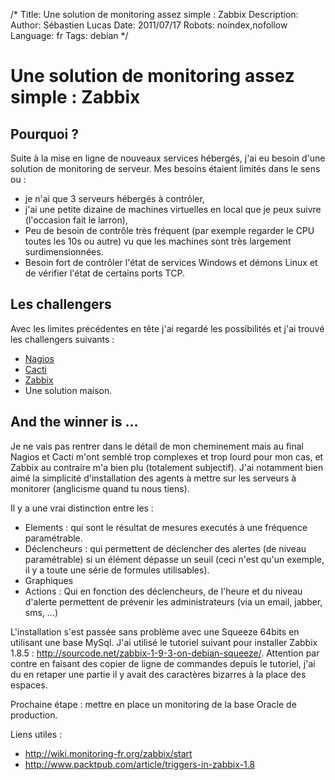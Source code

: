 /*
Title: Une solution de monitoring assez simple : Zabbix
Description: 
Author: Sébastien Lucas
Date: 2011/07/17
Robots: noindex,nofollow
Language: fr
Tags: debian
*/
# Une solution de monitoring assez simple : Zabbix

## Pourquoi ?
Suite à la mise en ligne de nouveaux services hébergés, j'ai eu besoin d'une solution de monitoring de serveur. Mes besoins étaient limités dans le sens ou :
*	je n'ai que 3 serveurs hébergés à contrôler,
*	j'ai une petite dizaine de machines virtuelles en local que je peux suivre (l'occasion fait le larron),
*	Peu de besoin de contrôle très fréquent (par exemple regarder le CPU toutes les 10s ou autre) vu que les machines sont très largement surdimensionnées.
*	Besoin fort de contrôler l'état de services Windows et démons Linux et de vérifier l'état de certains ports TCP.
## Les challengers

Avec les limites précédentes en tête j'ai regardé les possibilités et j'ai trouvé les challengers suivants :
*	[Nagios](http://www.nagios.org/)
*	[Cacti](http://www.cacti.net/)
*	[Zabbix](http://www.zabbix.com/)
*	Une solution maison.
## And the winner is ...

Je ne vais pas rentrer dans le détail de mon cheminement mais au final Nagios et Cacti m'ont semblé trop complexes et trop lourd pour mon cas, et Zabbix au contraire m'a bien plu (totalement subjectif). J'ai notamment bien aimé la simplicité d'installation des agents à mettre sur les serveurs à monitorer (anglicisme quand tu nous tiens).

Il y a une vrai distinction entre les :
*	Elements : qui sont le résultat de mesures executés à une fréquence paramétrable.
*	Déclencheurs : qui permettent de déclencher des alertes (de niveau paramétrable) si un élément dépasse un seuil (ceci n'est qu'un exemple, il y a toute une série de formules utilisables).
*	Graphiques
*	Actions : Qui en fonction des déclencheurs, de l'heure et du niveau d'alerte permettent de prévenir les administrateurs (via un email, jabber, sms, ...)

L'installation s'est passée sans problème avec une Squeeze 64bits en utilisant une base MySql. J'ai utilisé le tutoriel suivant pour installer Zabbix 1.8.5 : http://sourcode.net/zabbix-1-9-3-on-debian-squeeze/. Attention par contre en faisant des copier de ligne de commandes depuis le tutoriel, j'ai du en retaper une partie il y avait des caractères bizarres à la place des espaces.

Prochaine étape : mettre en place un monitoring de la base Oracle de production.

Liens utiles : 
*	http://wiki.monitoring-fr.org/zabbix/start
*	http://www.packtpub.com/article/triggers-in-zabbix-1.8







